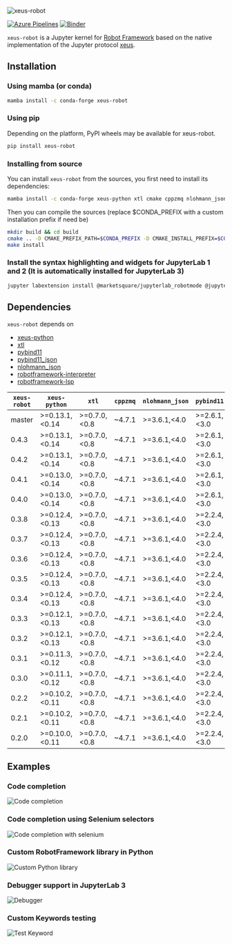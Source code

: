 ![xeus-robot](images/xeus-robot.svg)

[![Azure Pipelines](https://dev.azure.com/jupyter-xeus/jupyter-xeus/_apis/build/status/jupyter-xeus.xeus-robot?branchName=master)](https://dev.azure.com/jupyter-xeus/jupyter-xeus/_build/latest?definitionId=3&branchName=master)
[![Binder](https://mybinder.org/badge_logo.svg)](https://mybinder.org/v2/gh/jupyter-xeus/xeus-robot/stable?urlpath=/lab/tree/notebooks/xrobot.ipynb)

`xeus-robot` is a Jupyter kernel for [Robot Framework](https://robotframework.org/) based on the native implementation of the Jupyter protocol [xeus](https://github.com/jupyter-xeus/xeus).

## Installation

### Using mamba (or conda)

```bash
mamba install -c conda-forge xeus-robot
```

### Using pip

Depending on the platform, PyPI wheels may be available for xeus-robot.

```bash
pip install xeus-robot
```

### Installing from source

You can install `xeus-robot` from the sources, you first need to install its dependencies:

```bash
mamba install -c conda-forge xeus-python xtl cmake cppzmq nlohmann_json pybind11 pybind11_json robotframework-interpreter ipywidgets jupyterlab_robotmode
```

Then you can compile the sources (replace $CONDA_PREFIX with a custom installation prefix if need be)

```bash
mkdir build && cd build
cmake .. -D CMAKE_PREFIX_PATH=$CONDA_PREFIX -D CMAKE_INSTALL_PREFIX=$CONDA_PREFIX -D CMAKE_INSTALL_LIBDIR=lib -D PYTHON_EXECUTABLE=`which python`
make install
```

### Install the syntax highlighting and widgets for JupyterLab 1 and 2 (It is automatically installed for JupyterLab 3)

```bash
jupyter labextension install @marketsquare/jupyterlab_robotmode @jupyter-widgets/jupyterlab-manager
```

## Dependencies

``xeus-robot`` depends on

 - [xeus-python](https://github.com/jupyter-xeus/xeus-python)
 - [xtl](https://github.com/xtensor-stack/xtl)
 - [pybind11](https://github.com/pybind/pybind11)
 - [pybind11_json](https://github.com/pybind/pybind11_json)
 - [nlohmann_json](https://github.com/nlohmann/json)
 - [robotframework-interpreter](https://github.com/jupyter-xeus/robotframework-interpreter)
 - [robotframework-lsp](https://github.com/robocorp/robotframework-lsp)


| `xeus-robot`|  `xeus-python`  |      `xtl`      | `cppzmq` | `nlohmann_json` | `pybind11`     | `pybind11_json`   | `robotframework-interpreter` | `robotframework-lsp` |
|-------------|-----------------|-----------------|----------|-----------------|----------------|-------------------|------------------------------|----------------------|
|   master    |  >=0.13.1,<0.14 |  >=0.7.0,<0.8   |  ~4.7.1  |  >=3.6.1,<4.0   | >=2.6.1,<3.0   | >=0.2.6,<0.3      |  >=0.7.4,<0.8                |   >=0.14.0,<0.15.0   |
|   0.4.3     |  >=0.13.1,<0.14 |  >=0.7.0,<0.8   |  ~4.7.1  |  >=3.6.1,<4.0   | >=2.6.1,<3.0   | >=0.2.6,<0.3      |  >=0.7.4,<0.8                |   >=0.14.0,<0.15.0   |
|   0.4.2     |  >=0.13.1,<0.14 |  >=0.7.0,<0.8   |  ~4.7.1  |  >=3.6.1,<4.0   | >=2.6.1,<3.0   | >=0.2.6,<0.3      |  >=0.7.4,<0.8                |   >=0.14.0,<0.15.0   |
|   0.4.1     |  >=0.13.0,<0.14 |  >=0.7.0,<0.8   |  ~4.7.1  |  >=3.6.1,<4.0   | >=2.6.1,<3.0   | >=0.2.6,<0.3      |  >=0.7.3,<0.8                |   >=0.14.0,<0.15.0   |
|   0.4.0     |  >=0.13.0,<0.14 |  >=0.7.0,<0.8   |  ~4.7.1  |  >=3.6.1,<4.0   | >=2.6.1,<3.0   | >=0.2.6,<0.3      |  >=0.7.3,<0.8                |   >=0.14.0,<0.15.0   |
|   0.3.8     |  >=0.12.4,<0.13 |  >=0.7.0,<0.8   |  ~4.7.1  |  >=3.6.1,<4.0   | >=2.2.4,<3.0   | >=0.2.6,<0.3      |  >=0.7.3,<0.8                |   >=0.14.0,<0.15.0   |
|   0.3.7     |  >=0.12.4,<0.13 |  >=0.7.0,<0.8   |  ~4.7.1  |  >=3.6.1,<4.0   | >=2.2.4,<3.0   | >=0.2.6,<0.3      |  >=0.7.2,<0.8                |   >=0.14.0,<0.15.0   |
|   0.3.6     |  >=0.12.4,<0.13 |  >=0.7.0,<0.8   |  ~4.7.1  |  >=3.6.1,<4.0   | >=2.2.4,<3.0   | >=0.2.6,<0.3      |  >=0.7.0,<0.8                |   >=0.14.0,<0.15.0   |
|   0.3.5     |  >=0.12.4,<0.13 |  >=0.7.0,<0.8   |  ~4.7.1  |  >=3.6.1,<4.0   | >=2.2.4,<3.0   | >=0.2.6,<0.3      |  >=0.6.8,<0.7                |   >=0.14.0,<0.15.0   |
|   0.3.4     |  >=0.12.4,<0.13 |  >=0.7.0,<0.8   |  ~4.7.1  |  >=3.6.1,<4.0   | >=2.2.4,<3.0   | >=0.2.6,<0.3      |  >=0.6.6,<0.7                |   >=0.14.0,<0.15.0   |
|   0.3.3     |  >=0.12.1,<0.13 |  >=0.7.0,<0.8   |  ~4.7.1  |  >=3.6.1,<4.0   | >=2.2.4,<3.0   | >=0.2.6,<0.3      |  >=0.6.6,<0.7                |   >=0.14.0,<0.15.0   |
|   0.3.2     |  >=0.12.1,<0.13 |  >=0.7.0,<0.8   |  ~4.7.1  |  >=3.6.1,<4.0   | >=2.2.4,<3.0   | >=0.2.6,<0.3      |  >=0.6.6,<0.7                |   >=0.4.2,<0.5       |
|   0.3.1     |  >=0.11.3,<0.12 |  >=0.7.0,<0.8   |  ~4.7.1  |  >=3.6.1,<4.0   | >=2.2.4,<3.0   | >=0.2.6,<0.3      |  >=0.6.3,<0.7                |   >=0.4.2,<0.5       |
|   0.3.0     |  >=0.11.1,<0.12 |  >=0.7.0,<0.8   |  ~4.7.1  |  >=3.6.1,<4.0   | >=2.2.4,<3.0   | >=0.2.6,<0.3      |  >=0.6.3,<0.7                |   >=0.4.2,<0.5       |
|   0.2.2     |  >=0.10.2,<0.11 |  >=0.7.0,<0.8   |  ~4.7.1  |  >=3.6.1,<4.0   | >=2.2.4,<3.0   | >=0.2.6,<0.3      |  >=0.6.2,<0.7                |   >=0.4.2,<0.5       |
|   0.2.1     |  >=0.10.2,<0.11 |  >=0.7.0,<0.8   |  ~4.7.1  |  >=3.6.1,<4.0   | >=2.2.4,<3.0   | >=0.2.6,<0.3      |  >=0.6.2,<0.7                |   >=0.4.2,<0.5       |
|   0.2.0     |  >=0.10.0,<0.11 |  >=0.7.0,<0.8   |  ~4.7.1  |  >=3.6.1,<4.0   | >=2.2.4,<3.0   | >=0.2.6,<0.3      |  >=0.6.2,<0.7                |   >=0.4.2,<0.5       |


## Examples

### Code completion
![Code completion](images/completion.gif)

### Code completion using Selenium selectors
![Code completion with selenium](images/completion2.gif)

### Custom RobotFramework library in Python
![Custom Python library](images/python.gif)

### Debugger support in JupyterLab 3
![Debugger](images/debugger.gif)

### Custom Keywords testing
![Test Keyword](images/keywords.gif)
